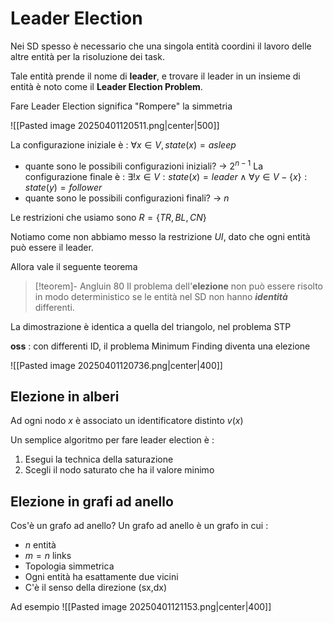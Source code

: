 # Leader Election

Nei SD spesso è necessario che una singola entità coordini il lavoro delle altre entità per la risoluzione dei task.

Tale entità prende il nome di **leader**, e trovare il leader in un insieme di entità è noto come il **Leader Election Problem**.

Fare Leader Election significa "Rompere" la simmetria

![[Pasted image 20250401120511.png|center|500]]

La configurazione iniziale è : $\forall x\in V,state(x)=asleep$
- quante sono le possibili configurazioni iniziali? -> $2^{n-1}$
La configurazione finale è : $\exists!x\in V:state(x)=leader\land\forall y\in V-\{x\}:state(y)=follower$
- quante sono le possibili configurazioni finali? -> $n$

Le restrizioni che usiamo sono $R=\{TR,BL,CN\}$

Notiamo come non abbiamo messo la restrizione $UI$, dato che ogni entità può essere il leader.

Allora vale il seguente teorema 

>[!teorem]- Angluin 80
>Il problema dell'**elezione** non può essere risolto in modo deterministico se le entità nel SD non hanno ***identità*** differenti.

La dimostrazione è identica a quella del triangolo, nel problema STP

**oss** : con differenti ID, il problema Minimum Finding diventa una elezione

![[Pasted image 20250401120736.png|center|400]]

## Elezione in alberi

Ad ogni nodo $x$ è associato un identificatore distinto $v(x)$

Un semplice algoritmo per fare leader election è : 
1. Esegui la technica della saturazione
2. Scegli il nodo saturato che ha il valore minimo

## Elezione in grafi ad anello

Cos'è un grafo ad anello? Un grafo ad anello è un grafo in cui : 
- $n$ entità
- $m=n$ links
- Topologia simmetrica
- Ogni entità ha esattamente due vicini
- C'è il senso della direzione (sx,dx)

Ad esempio 
![[Pasted image 20250401121153.png|center|400]]

